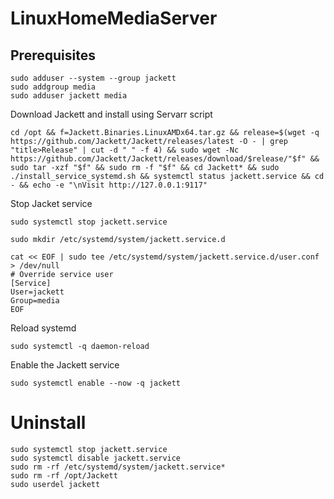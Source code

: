 # LinuxHomeMediaServer

## Prerequisites
```
sudo adduser --system --group jackett
sudo addgroup media
sudo adduser jackett media
```

Download Jackett and install using Servarr script
```
cd /opt && f=Jackett.Binaries.LinuxAMDx64.tar.gz && release=$(wget -q https://github.com/Jackett/Jackett/releases/latest -O - | grep "title>Release" | cut -d " " -f 4) && sudo wget -Nc https://github.com/Jackett/Jackett/releases/download/$release/"$f" && sudo tar -xzf "$f" && sudo rm -f "$f" && cd Jackett* && sudo ./install_service_systemd.sh && systemctl status jackett.service && cd - && echo -e "\nVisit http://127.0.0.1:9117"
```

Stop Jacket service
```
sudo systemctl stop jackett.service
```

```
sudo mkdir /etc/systemd/system/jackett.service.d
```
```
cat << EOF | sudo tee /etc/systemd/system/jackett.service.d/user.conf > /dev/null
# Override service user
[Service]
User=jackett
Group=media
EOF
```

Reload systemd
```
sudo systemctl -q daemon-reload
```
Enable the Jackett service
```
sudo systemctl enable --now -q jackett
```

# Uninstall
```
sudo systemctl stop jackett.service
sudo systemctl disable jackett.service
sudo rm -rf /etc/systemd/system/jackett.service*
sudo rm -rf /opt/Jackett
sudo userdel jackett
```
